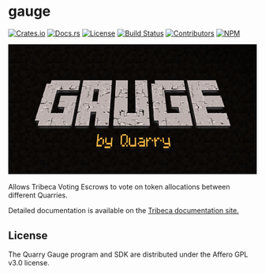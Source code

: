 # gauge

[![Crates.io](https://img.shields.io/crates/v/gauge)](https://crates.io/crates/gauge)
[![Docs.rs](https://img.shields.io/docsrs/gauge)](https://docs.rs/gauge)
[![License](https://img.shields.io/crates/l/gauge)](https://github.com/QuarryProtocol/gauge/blob/master/LICENSE)
[![Build Status](https://img.shields.io/github/workflow/status/QuarryProtocol/gauge/E2E/master)](https://github.com/QuarryProtocol/gauge/actions/workflows/programs-e2e.yml?query=branch%3Amaster)
[![Contributors](https://img.shields.io/github/contributors/QuarryProtocol/gauge)](https://github.com/QuarryProtocol/gauge/graphs/contributors)
[![NPM](https://img.shields.io/npm/v/@quarryprotocol/gauge)](https://www.npmjs.com/package/@quarryprotocol/gauge)

<p align="center">
    <img src="https://raw.githubusercontent.com/QuarryProtocol/gauge/master/images/banner.png" />
</p>

Allows Tribeca Voting Escrows to vote on token allocations between different Quarries.

Detailed documentation is available on the [Tribeca documentation site.](https://docs.tribeca.so/features/gauges)

## License

The Quarry Gauge program and SDK are distributed under the Affero GPL v3.0 license.
